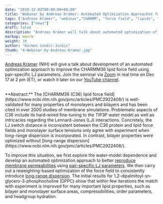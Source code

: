 ```yaml
---
date: "2019-12-02T00:00:00+00:00"
title: "Webinar by Andreas Krämer: Automated Optimization Approaches for the CHARMM Lipid Force Field (Dec 17, 2019)"
tags: ["Andreas Krämer", "webinar","CHARMM", "force field", "lipids", "Lennard-Jones"]
categories: ["news"]
draft: false
description: "Andreas Krämer will talk about automated optimization of the CHARMM36 lipid force field on Dec 17 at 2 pm (ET)."
markup: mmark
weight: 10
author: "Karmen Condic-Jurkic"
thumb: "4-Webinar-by-Andreas-Kramer.jpg"
---
```


[Andreas Krämer](https://www.lobos.nih.gov/cbs/groupmembers.shtml) (NIH) will give a talk about development of an automated optimization approach to improve the CHARMM36 lipid force field using pair-specific LJ parameters. Join the seminar via [Zoom](https://meetmsk.zoom.us/j/628310560) in real time on Dec 17 at 2 pm (ET), or watch it later on our [YouTube channel](https://www.youtube.com/channel/UCh0aJSUm_sYr7nuTzhW806g).

</br>
**Abstract:** The [CHARMM36 (C36) lipid force field](https://www.ncbi.nlm.nih.gov/pmc/articles/PMC2922408/) is well-validated for many properties of monolayers and bilayers and has been cited in over 2000 studies of membrane simulations. Problematic aspects of C36 include its hard-wired fine-tuning to the TIP3P water model as well as intricacies regarding the Lennard-Jones (LJ)
interactions. Concretely, the LJ switch distance is inconsistent between the C36
protein and lipid force fields and monolayer surface tensions only agree with experiment when long-range dispersion is incorporated. In contrast, bilayer properties
were optimized without [long-range dispersion](https://www.ncbi.nlm.nih.gov/pmc/articles/PMC2922408/).

To improve this situation, we first explore the water-model dependence and develop
an automated optimization approach to better [reproduce membrane permeabilities](https://pubs.acs.org/doi/10.1021/acs.chemrev.8b00486)
using [pair-specific LJ parameters](https://www.ncbi.nlm.nih.gov/pmc/articles/PMC6602074/). We then carry out a reweighting-based
optimization of the force field to consistently introduce [long-range dispersion](https://pubs.acs.org/doi/10.1021/acs.jctc.7b00948).
The initial results for 1,2-dipalmitoyl-sn-glycero-3-phosphocholine (DPPC) show that
within few iterations the match with experiment is improved for many important lipid
properties, such as bilayer and monolayer surface areas, compressibilities, order
parameters, and headgroup hydration.
